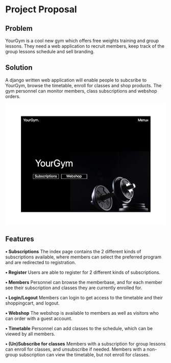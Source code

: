 # Project Proposal

## Problem
YourGym is a cool new gym which offers free weights training and group lessons. They need a web application to recruit members, keep track of the group lessons schedule and sell branding.

## Solution
A django written web application will enable people to subcsribe to YourGym, browse the timetable, enroll for classes and shop products. The gym personnel can monitor members, class subscriptions and webshop orders.

![alt text][logo]

[logo]: https://github.com/LotteSuz/programmeerproject/blob/master/images/YourGym1.png "Index Page"

## Features
__• Subscriptions__ The index page contains the 2 different kinds of subscriptions available, where members can select the preferred program and are redirected to registration.

__• Register__ Users are able to register for 2 different kinds of subscriptions.

__• Members__ Personnel can browse the memberbase, and for each member see their subscription and classes they are currently enrolled for.

__• Login/Logout__ Members can login to get access to the timetable and their shoppingcart, and logout.

__• Webshop__ The webshop is available to members as well as visitors who can order with a guest account.

__• Timetable__ Personnel can add classes to the schedule, which can be viewed by all members.

__• (Un)Subscribe for classes__ Members with a subscription for group lessons can enroll for classes, and unsubscribe if needed. Members with a non-group subscription can view the timetable, but not enroll for classes.

